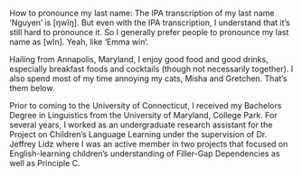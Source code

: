 How to pronounce my last name: The IPA transcription of my last name ‘Nguyen’ is [ŋwĩŋ]. But even with the IPA transcription, I understand that it’s still hard to pronounce it. So I generally prefer people to pronounce my last name as [wIn]. Yeah, like ‘Emma win‘.

Hailing from Annapolis, Maryland, I enjoy good food and good drinks, especially breakfast foods and cocktails (though not necessarily together). I also spend most of my time annoying my cats, Misha and Gretchen. That’s them below.

Prior to coming to the University of Connecticut, I received my Bachelors Degree in Linguistics from the University of Maryland, College Park. For several years, I worked as an undergraduate research assistant for the Project on Children’s Language Learning under the supervision of Dr. Jeffrey Lidz where I was an active member in two projects that focused on English-learning children’s understanding of Filler-Gap Dependencies as well as Principle C.
